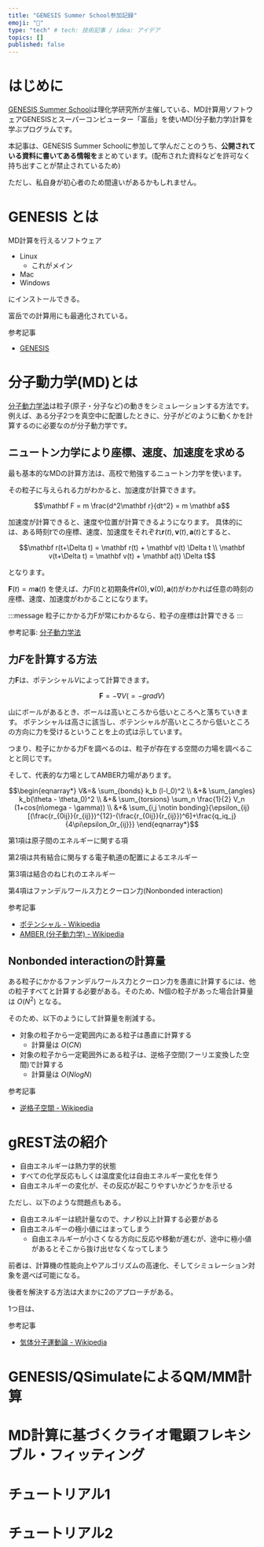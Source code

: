 ```yaml
---
title: "GENESIS Summer School参加記録"
emoji: "🍣"
type: "tech" # tech: 技術記事 / idea: アイデア
topics: []
published: false
---
```


# はじめに

[GENESIS Summer School](https://tms.riken.jp/misc/genesis-summer-school2022/)は理化学研究所が主催している、MD計算用ソフトウェアGENESISとスーパーコンピューター「富岳」を使いMD(分子動力学)計算を学ぶプログラムです。

本記事は、GENESIS Summer Schoolに参加して学んだことのうち、**公開されている資料に書いてある情報を**まとめています。(配布された資料などを許可なく持ち出すことが禁止されているため)

ただし、私自身が初心者のため間違いがあるかもしれません。

# GENESIS とは

MD計算を行えるソフトウェア

- Linux
  - これがメイン
- Mac
- Windows

にインストールできる。

富岳での計算用にも最適化されている。


参考記事
- [GENESIS](https://www.r-ccs.riken.jp/labs/cbrt/)

# 分子動力学(MD)とは

[分子動力学法](https://ja.wikipedia.org/wiki/分子動力学法)は粒子(原子・分子など)の動きをシミュレーションする方法です。例えば、ある分子2つを真空中に配置したときに、分子がどのように動くかを計算するのに必要なのが分子動力学です。

## ニュートン力学により座標、速度、加速度を求める

最も基本的なMDの計算方法は、高校で勉強するニュートン力学を使います。


その粒子に与えられる力がわかると、加速度が計算できます。

```math
\mathbf F =  m \frac{d^2\mathbf r}{dt^2} = m \mathbf a
```

加速度が計算できると、速度や位置が計算できるようになります。
具体的には、ある時刻$t$での座標、速度、加速度をそれぞれ$\mathbf r(t), \mathbf v(t), \mathbf a(t)$とすると、

```math
\mathbf r(t+\Delta t) = \mathbf r(t) + \mathbf v(t) \Delta t \\
\mathbf v(t+\Delta t) = \mathbf v(t) + \mathbf a(t) \Delta t
```

となります。

$\mathbf F(t) = m \mathbf a(t)$ を使えば、力$F(t)$と初期条件$\mathbf r(0), \mathbf v(0), \mathbf a(t)$がわかれば任意の時刻の座標、速度、加速度がわかることになります。


:::message
粒子にかかる力Fが常にわかるなら、粒子の座標は計算できる
:::

参考記事: [分子動力学法](https://ja.wikipedia.org/wiki/分子動力学法)

## 力$F$を計算する方法

力$\mathbf F$は、ポテンシャル$V$によって計算できます。

```math
\mathbf F = - \nabla V (= -grad V)
```

山にボールがあるとき、ボールは高いところから低いところへと落ちていきます。
ポテンシャルは高さに該当し、ポテンシャルが高いところから低いところの方向に力を受けるということを上の式は示しています。

つまり、粒子にかかる力Fを調べるのは、粒子が存在する空間の力場を調べることと同じです。

そして、代表的な力場としてAMBER力場があります。

```math
\begin{eqnarray*}
V&=& \sum_{bonds} k_b (l-l_0)^2 \\
&+& \sum_{angles} k_b(\theta - \theta_0)^2 \\
&+& \sum_{torsions} \sum_n \frac{1}{2} V_n  (1+cos(n\omega - \gamma)) \\
&+& \sum_{i,j \notin bonding}{\epsilon_{ij}[(\frac{r_{0ij}}{r_{ij}})^{12}-(\frac{r_{0ij}}{r_{ij}})^6]+\frac{q_iq_j}{4\pi\epsilon_0r_{ij}}}
\end{eqnarray*}
```

第1項は原子間のエネルギーに関する項

第2項は共有結合に関与する電子軌道の配置によるエネルギー

第3項は結合のねじれのエネルギー

第4項はファンデルワールス力とクーロン力(Nonbonded interaction)



参考記事
- [ポテンシャル - Wikipedia](https://ja.wikipedia.org/wiki/%E3%83%9D%E3%83%86%E3%83%B3%E3%82%B7%E3%83%A3%E3%83%AB)
- [AMBER (分子動力学) - Wikipedia](https://ja.wikipedia.org/wiki/AMBER_%28%E5%88%86%E5%AD%90%E5%8B%95%E5%8A%9B%E5%AD%A6%29)

## Nonbonded interactionの計算量

ある粒子にかかるファンデルワールス力とクーロン力を愚直に計算するには、他の粒子すべてと計算する必要がある。そのため、N個の粒子があった場合計算量は $O(N^2)$ となる。

そのため、以下のようにして計算量を削減する。

- 対象の粒子から一定範囲内にある粒子は愚直に計算する
  - 計算量は $O(CN)$
- 対象の粒子から一定範囲外にある粒子は、逆格子空間(フーリエ変換した空間)で計算する
  - 計算量は $O(NlogN)$

参考記事
- [逆格子空間 - Wikipedia](https://ja.wikipedia.org/wiki/%E9%80%86%E6%A0%BC%E5%AD%90%E7%A9%BA%E9%96%93)



# gREST法の紹介

- 自由エネルギーは熱力学的状態
- すべての化学反応もしくは温度変化は自由エネルギー変化を伴う
- 自由エネルギーの変化が、その反応が起こりやすいかどうかを示せる

ただし、以下のような問題点もある。

- 自由エネルギーは統計量なので、ナノ秒以上計算する必要がある
- 自由エネルギーの極小値にはまってしまう
  - 自由エネルギーが小さくなる方向に反応や移動が進むが、途中に極小値があるとそこから抜け出せなくなってしまう

前者は、計算機の性能向上やアルゴリズムの高速化、そしてシミュレーション対象を選べば可能になる。

後者を解決する方法は大まかに2のアプローチがある。

1つ目は、



参考記事
- [気体分子運動論 - Wikipedia](https://ja.wikipedia.org/wiki/%E6%B0%97%E4%BD%93%E5%88%86%E5%AD%90%E9%81%8B%E5%8B%95%E8%AB%96)

# GENESIS/QSimulateによるQM/MM計算

# MD計算に基づくクライオ電顕フレキシブル・フィッティング

# チュートリアル1

# チュートリアル2
